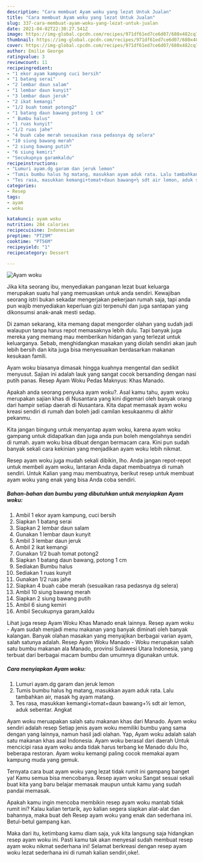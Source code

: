 ```yaml
---
description: "Cara membuat Ayam woku yang lezat Untuk Jualan"
title: "Cara membuat Ayam woku yang lezat Untuk Jualan"
slug: 337-cara-membuat-ayam-woku-yang-lezat-untuk-jualan
date: 2021-04-02T22:30:27.541Z
image: https://img-global.cpcdn.com/recipes/971df61ed7ce6d07/680x482cq70/ayam-woku-foto-resep-utama.jpg
thumbnail: https://img-global.cpcdn.com/recipes/971df61ed7ce6d07/680x482cq70/ayam-woku-foto-resep-utama.jpg
cover: https://img-global.cpcdn.com/recipes/971df61ed7ce6d07/680x482cq70/ayam-woku-foto-resep-utama.jpg
author: Emilie George
ratingvalue: 3
reviewcount: 11
recipeingredient:
- "1 ekor ayam kampung cuci bersih"
- "1 batang serai"
- "2 lembar daun salam"
- "1 lembar daun kunyit"
- "3 lembar daun jeruk"
- "2 ikat kemangi"
- "1/2 buah tomat potong2"
- "1 batang daun bawang potong 1 cm"
- " Bumbu halus"
- "1 ruas kunyit"
- "1/2 ruas jahe"
- "4 buah cabe merah sesuaikan rasa pedasnya dg selera"
- "10 siung bawang merah"
- "2 siung bawang putih"
- "6 siung kemiri"
- "Secukupnya garamkaldu"
recipeinstructions:
- "Lumuri ayam.dg garam dan jeruk lemon"
- "Tumis bumbu halus hg matang, masukkan ayam aduk rata. Lalu tambahkan air, masak hg ayam matang."
- "Tes rasa, masukkan kemangi+tomat+daun bawang+½ sdt air lemon, aduk sebentar. Angkat"
categories:
- Resep
tags:
- ayam
- woku

katakunci: ayam woku 
nutrition: 284 calories
recipecuisine: Indonesian
preptime: "PT29M"
cooktime: "PT56M"
recipeyield: "1"
recipecategory: Dessert

---
```



![Ayam woku](https://img-global.cpcdn.com/recipes/971df61ed7ce6d07/680x482cq70/ayam-woku-foto-resep-utama.jpg)

Jika kita seorang ibu, menyediakan panganan lezat buat keluarga merupakan suatu hal yang memuaskan untuk anda sendiri. Kewajiban seorang istri bukan sekadar mengerjakan pekerjaan rumah saja, tapi anda pun wajib menyediakan keperluan gizi terpenuhi dan juga santapan yang dikonsumsi anak-anak mesti sedap.

Di zaman  sekarang, kita memang dapat mengorder olahan yang sudah jadi walaupun tanpa harus repot memasaknya lebih dulu. Tapi banyak juga mereka yang memang mau memberikan hidangan yang terlezat untuk keluarganya. Sebab, menghidangkan masakan yang diolah sendiri akan jauh lebih bersih dan kita juga bisa menyesuaikan berdasarkan makanan kesukaan famili. 

Ayam woku biasanya dimasak hingga kuahnya mengental dan sedikit menyusut. Sajian ini adalah lauk yang sangat cocok bersanding dengan nasi putih panas. Resep Ayam Woku Pedas Maknyus: Khas Manado.

Apakah anda seorang penyuka ayam woku?. Asal kamu tahu, ayam woku merupakan sajian khas di Nusantara yang kini digemari oleh banyak orang dari hampir setiap daerah di Nusantara. Kita dapat memasak ayam woku kreasi sendiri di rumah dan boleh jadi camilan kesukaanmu di akhir pekanmu.

Kita jangan bingung untuk menyantap ayam woku, karena ayam woku gampang untuk didapatkan dan juga anda pun boleh mengolahnya sendiri di rumah. ayam woku bisa dibuat dengan bermacam cara. Kini pun sudah banyak sekali cara kekinian yang menjadikan ayam woku lebih nikmat.

Resep ayam woku juga mudah sekali dibikin, lho. Anda jangan repot-repot untuk membeli ayam woku, lantaran Anda dapat membuatnya di rumah sendiri. Untuk Kalian yang mau membuatnya, berikut resep untuk membuat ayam woku yang enak yang bisa Anda coba sendiri.

<!--inarticleads1-->

##### Bahan-bahan dan bumbu yang dibutuhkan untuk menyiapkan Ayam woku:

1. Ambil 1 ekor ayam kampung, cuci bersih
1. Siapkan 1 batang serai
1. Siapkan 2 lembar daun salam
1. Gunakan 1 lembar daun kunyit
1. Ambil 3 lembar daun jeruk
1. Ambil 2 ikat kemangi
1. Gunakan 1/2 buah tomat potong2
1. Siapkan 1 batang daun bawang, potong 1 cm
1. Sediakan  Bumbu halus
1. Sediakan 1 ruas kunyit
1. Gunakan 1/2 ruas jahe
1. Siapkan 4 buah cabe merah (sesuaikan rasa pedasnya dg selera)
1. Ambil 10 siung bawang merah
1. Siapkan 2 siung bawang putih
1. Ambil 6 siung kemiri
1. Ambil Secukupnya garam,kaldu


Lihat juga resep Ayam Woku Khas Manado enak lainnya. Resep ayam woku - Ayam sudah menjadi menu makanan yang banyak diminati oleh banyak kalangan. Banyak olahan masakan yang menyajikan berbagai varian ayam, salah satunya adalah. Resep Ayam Woku Manado - Woku merupakan salah satu bumbu makanan ala Manado, provinsi Sulawesi Utara Indonesia, yang terbuat dari berbagai macam bumbu dan umumnya digunakan untuk. 

<!--inarticleads2-->

##### Cara menyiapkan Ayam woku:

1. Lumuri ayam.dg garam dan jeruk lemon
1. Tumis bumbu halus hg matang, masukkan ayam aduk rata. Lalu tambahkan air, masak hg ayam matang.
1. Tes rasa, masukkan kemangi+tomat+daun bawang+½ sdt air lemon, aduk sebentar. Angkat


Ayam woku meruapakan salah satu makanan khas dari Manado. Ayam woku sendiri adalah resep Setiap jenis ayam woku memiliki bumbu yang sama dengan yang lainnya, namun hasil jadi olahan. Yap, Ayam woku adalah salah satu makanan khas asal Indonesia. Ayam woku berasal dari daerah Untuk mencicipi rasa ayam woku anda tidak harus terbang ke Manado dulu lho, beberapa restoran. Ayam woku kemangi paling cocok memakai ayam kampung muda yang gemuk. 

Ternyata cara buat ayam woku yang lezat tidak rumit ini gampang banget ya! Kamu semua bisa mencobanya. Resep ayam woku Sangat sesuai sekali buat kita yang baru belajar memasak maupun untuk kamu yang sudah pandai memasak.

Apakah kamu ingin mencoba membikin resep ayam woku mantab tidak rumit ini? Kalau kalian tertarik, ayo kalian segera siapkan alat-alat dan bahannya, maka buat deh Resep ayam woku yang enak dan sederhana ini. Betul-betul gampang kan. 

Maka dari itu, ketimbang kamu diam saja, yuk kita langsung saja hidangkan resep ayam woku ini. Pasti kamu tak akan menyesal sudah membuat resep ayam woku nikmat sederhana ini! Selamat berkreasi dengan resep ayam woku lezat sederhana ini di rumah kalian sendiri,oke!.

